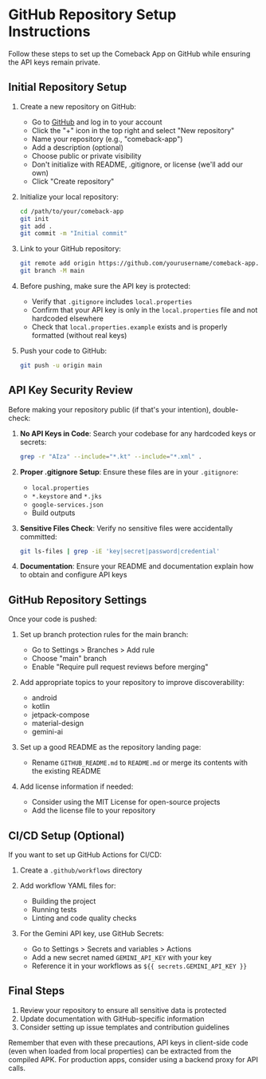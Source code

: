 # GitHub Repository Setup Instructions

Follow these steps to set up the Comeback App on GitHub while ensuring the API keys remain private.

## Initial Repository Setup

1. Create a new repository on GitHub:
   - Go to [GitHub](https://github.com) and log in to your account
   - Click the "+" icon in the top right and select "New repository"
   - Name your repository (e.g., "comeback-app")
   - Add a description (optional)
   - Choose public or private visibility
   - Don't initialize with README, .gitignore, or license (we'll add our own)
   - Click "Create repository"

2. Initialize your local repository:
   ```bash
   cd /path/to/your/comeback-app
   git init
   git add .
   git commit -m "Initial commit"
   ```

3. Link to your GitHub repository:
   ```bash
   git remote add origin https://github.com/yourusername/comeback-app.git
   git branch -M main
   ```

4. Before pushing, make sure the API key is protected:
   - Verify that `.gitignore` includes `local.properties`
   - Confirm that your API key is only in the `local.properties` file and not hardcoded elsewhere
   - Check that `local.properties.example` exists and is properly formatted (without real keys)

5. Push your code to GitHub:
   ```bash
   git push -u origin main
   ```

## API Key Security Review

Before making your repository public (if that's your intention), double-check:

1. **No API Keys in Code**: Search your codebase for any hardcoded keys or secrets:
   ```bash
   grep -r "AIza" --include="*.kt" --include="*.xml" .
   ```

2. **Proper .gitignore Setup**: Ensure these files are in your `.gitignore`:
   - `local.properties`
   - `*.keystore` and `*.jks`
   - `google-services.json`
   - Build outputs

3. **Sensitive Files Check**: Verify no sensitive files were accidentally committed:
   ```bash
   git ls-files | grep -iE 'key|secret|password|credential'
   ```

4. **Documentation**: Ensure your README and documentation explain how to obtain and configure API keys

## GitHub Repository Settings

Once your code is pushed:

1. Set up branch protection rules for the main branch:
   - Go to Settings > Branches > Add rule
   - Choose "main" branch
   - Enable "Require pull request reviews before merging"

2. Add appropriate topics to your repository to improve discoverability:
   - android
   - kotlin
   - jetpack-compose
   - material-design
   - gemini-ai

3. Set up a good README as the repository landing page:
   - Rename `GITHUB_README.md` to `README.md` or merge its contents with the existing README

4. Add license information if needed:
   - Consider using the MIT License for open-source projects
   - Add the license file to your repository

## CI/CD Setup (Optional)

If you want to set up GitHub Actions for CI/CD:

1. Create a `.github/workflows` directory
2. Add workflow YAML files for:
   - Building the project
   - Running tests
   - Linting and code quality checks

3. For the Gemini API key, use GitHub Secrets:
   - Go to Settings > Secrets and variables > Actions
   - Add a new secret named `GEMINI_API_KEY` with your key
   - Reference it in your workflows as `${{ secrets.GEMINI_API_KEY }}`

## Final Steps

1. Review your repository to ensure all sensitive data is protected
2. Update documentation with GitHub-specific information
3. Consider setting up issue templates and contribution guidelines

Remember that even with these precautions, API keys in client-side code (even when loaded from local properties) can be extracted from the compiled APK. For production apps, consider using a backend proxy for API calls. 